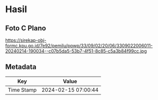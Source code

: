 # Hasil

## Foto C Plano

https://sirekap-obj-formc.kpu.go.id/7e92/pemilu/ppwp/33/09/02/20/06/3309022006011-20240214-190034--c07b5da5-53b7-4f51-8c85-c5a3b84f99cc.jpg


## Metadata

| Key        | Value               |
| ---------- | ------------------- |
| Time Stamp | 2024-02-15 07:00:44 |



